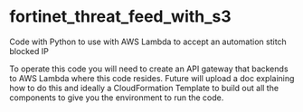 # fortinet_threat_feed_with_s3
Code with Python to use with AWS Lambda to accept an automation stitch blocked IP


To operate this code you will need to create an API gateway that backends to AWS Lambda where this code resides.  Future will upload a doc explaining how to do this and ideally a CloudFormation Template to build out all the components to give you the environment to run the code.
